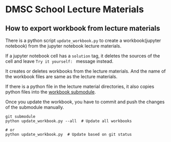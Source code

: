 # DMSC School Lecture Materials

## How to export workbook from lecture materials

There is a python script `update_workbook.py` to create a workbook(jupyter notebook) from the jupyter notebook lecture materials.

If a jupyter notebook cell has a `solution` tag, it deletes the sources of the cell and leave `Try it yourself: ` message instead.

It creates or deletes workbooks from the lecture materials.
And the name of the workbook files are same as the lecture materials.

If there is a python file in the lecture material directories,
it also copies python files into the [workbook submodule](github.com:ess-dmsc-dram/dmsc-school-notebooks).

Once you update the workbook, you have to commit and push the changes of the submodule manually.


```
git submodule
python update_workbook.py --all  # Update all workbooks

# or
python update_workbook.py  # Update based on git status
```

